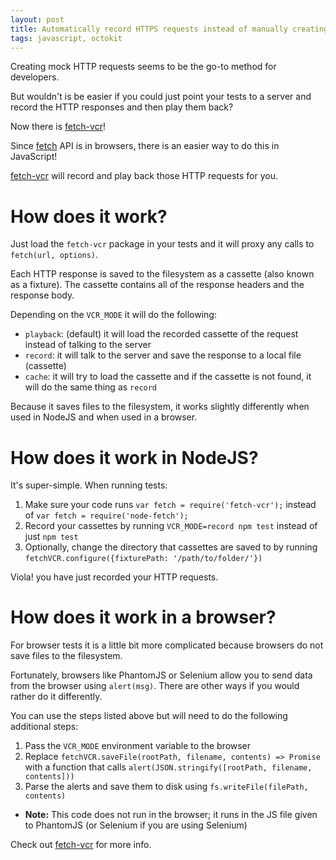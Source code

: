 ```yaml
---
layout: post
title: Automatically record HTTPS requests instead of manually creating mock files
tags: javascript, octokit
---
```


Creating mock HTTP requests seems to be the go-to method for developers.

But wouldn't is be easier if you could just point your tests to a server and record the HTTP responses and then play them back?

Now there is [fetch-vcr](https://github.com/philschatz/fetch-vcr)!

Since [fetch](https://fetch.spec.whatwg.org) API is in browsers, there is an easier way to do this in JavaScript!

[fetch-vcr](https://github.com/philschatz/fetch-vcr) will record and play back those HTTP requests for you.

# How does it work?

Just load the `fetch-vcr` package in your tests and it will proxy any calls to `fetch(url, options)`.

Each HTTP response is saved to the filesystem as a cassette (also known as a fixture).
The cassette contains all of the response headers and the response body.

Depending on the `VCR_MODE` it will do the following:

- `playback`: (default) it will load the recorded cassette of the request instead of talking to the server
- `record`: it will talk to the server and save the response to a local file (cassette)
- `cache`: it will try to load the cassette and if the cassette is not found, it will do the same thing as `record`

Because it saves files to the filesystem, it works slightly differently when used in NodeJS and when used in a browser.

# How does it work in NodeJS?

It's super-simple. When running tests:

1. Make sure your code runs `var fetch = require('fetch-vcr');` instead of `var fetch = require('node-fetch');`
1. Record your cassettes by running `VCR_MODE=record npm test` instead of just `npm test`
1. Optionally, change the directory that cassettes are saved to by running `fetchVCR.configure({fixturePath: '/path/to/folder/'})`

Viola! you have just recorded your HTTP requests.


# How does it work in a browser?

For browser tests it is a little bit more complicated because browsers do not save files to the filesystem.

Fortunately, browsers like PhantomJS or Selenium allow you to send data from the browser using `alert(msg)`. There are other ways if you would rather do it differently.

You can use the steps listed above but will need to do the following additional steps:

1. Pass the `VCR_MODE` environment variable to the browser
1. Replace `fetchVCR.saveFile(rootPath, filename, contents) => Promise` with a function that calls `alert(JSON.stringify([rootPath, filename, contents]))`
1. Parse the alerts and save them to disk using `fs.writeFile(filePath, contents)`
  - **Note:** This code does not run in the browser; it runs in the JS file given to PhantomJS (or Selenium if you are using Selenium)

Check out [fetch-vcr](https://github.com/philschatz/fetch-vcr) for more info.
